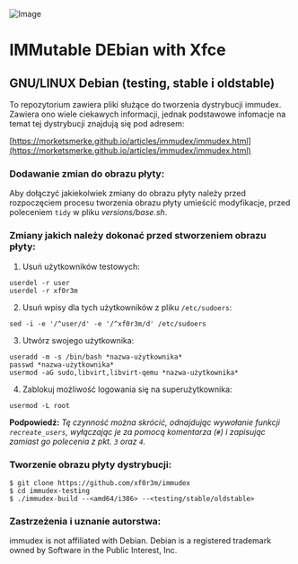 ![Image](https://i.ibb.co/NxtyJ3T/immudex2.png)

# IMMutable DEbian with Xfce

## GNU/LINUX Debian (testing, stable i oldstable)

To repozytorium zawiera pliki służące do tworzenia dystrybucji immudex.
Zawiera ono wiele ciekawych informacji, jednak podstawowe infomacje na temat 
tej dystrybucji znajdują się pod adresem:

[https://morketsmerke.github.io/articles/immudex/immudex.html](https://morketsmerke.github.io/articles/immudex/immudex.html)

### Dodawanie zmian do obrazu płyty:

Aby dołączyć jakiekolwiek zmiany do obrazu płyty należy przed rozpoczęciem
procesu tworzenia obrazu płyty umieścić modyfikacje, przed poleceniem `tidy` w
pliku *versions/base.sh*.

### Zmiany jakich należy dokonać przed stworzeniem obrazu płyty:

1. Usuń użytkowników testowych:
  ```
  userdel -r user
  userdel -r xf0r3m
  ```
2. Usuń wpisy dla tych użytkowników z pliku `/etc/sudoers`:
  ```
  sed -i -e '/^user/d' -e '/^xf0r3m/d' /etc/sudoers
  ```
3. Utwórz swojego użytkownika:
  ```
  useradd -m -s /bin/bash *nazwa-użytkownika*
  passwd *nazwa-użytkownika*
  usermod -aG sudo,libvirt,libvirt-qemu *nazwa-użytkownika*
  ``` 
4. Zablokuj możliwość logowania się na superużytkownika:
  ```
  usermod -L root
  ```
**Podpowiedź:** _Tę czynność można skrócić, odnajdując wywołanie funkcji `recreate_users`, wyłączając je
za pomocą komentarza (`#`) i zapisując zamiast go polecenia z pkt. `3` oraz `4`._

### Tworzenie obrazu płyty dystrybucji:
  
  ```
  $ git clone https://github.com/xf0r3m/immudex
  $ cd immudex-testing
  $ ./immudex-build --<amd64/i386> --<testing/stable/oldstable>
  ```

### Zastrzeżenia i uznanie autorstwa:

immudex is not affiliated with Debian. Debian is a registered trademark owned 
by Software in the Public Interest, Inc.
